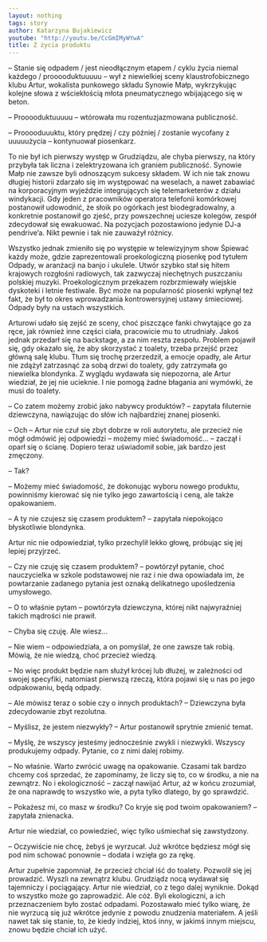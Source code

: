```yaml
---
layout: nothing
tags: story
author: Katarzyna Bujakiewicz
youtube: "http://youtu.be/CcGmIMyWYwA"
title: Z życia produktu
---
```

– Stanie się odpadem / jest nieodłącznym etapem / cyklu życia niemal każdego / prooooduktuuuuu – wył z niewielkiej sceny klaustrofobicznego klubu Artur, wokalista punkowego składu Synowie Małp, wykrzykując kolejne słowa z wściekłością młota pneumatycznego wbijającego się w beton.


– Prooooduktuuuuu – wtórowała mu rozentuzjazmowana publiczność.

– Prooooduuuktu, który prędzej / czy później / zostanie wycofany z uuuuużycia – kontynuował piosenkarz.

To nie był ich pierwszy występ w Grudziądzu, ale chyba pierwszy, na który przybyła tak liczna i zelektryzowana ich graniem publiczność. Synowie Małp nie zawsze byli odnoszącym sukcesy składem. W ich nie tak znowu długiej historii zdarzało się im występować na weselach, a nawet zabawiać na korporacyjnym wyjeździe integrujących się telemarketerów z działu windykacji. Gdy jeden z pracowników operatora telefonii komórkowej postanowił udowodnić, że słoik po ogórkach jest biodegradowalny, a konkretnie postanowił go zjeść, przy powszechnej uciesze kolegów, zespół zdecydował się ewakuować. Na pozycjach pozostawiono jedynie DJ-a pendrive’a. Nikt pewnie i tak nie zauważył różnicy.

Wszystko jednak zmieniło się po występie w telewizyjnym show Śpiewać każdy może, gdzie zaprezentowali proekologiczną piosenkę pod tytułem Odpady, w aranżacji na banjo i ukulele. Utwór szybko stał się hitem krajowych rozgłośni radiowych, tak zazwyczaj niechętnych puszczaniu polskiej muzyki. Proekologicznym przekazem rozbrzmiewały wiejskie dyskoteki i letnie festiwale. Być może na popularność piosenki wpłynął też fakt, że był to okres wprowadzania kontrowersyjnej ustawy śmieciowej. Odpady były na ustach wszystkich.

Arturowi udało się zejść ze sceny, choć piszczące fanki chwytające go za ręce, jak również inne części ciała, pracowicie mu to utrudniały. Jakoś jednak przedarł się na backstage, a za nim reszta zespołu. Problem pojawił się, gdy okazało się, że aby skorzystać z toalety, trzeba przejść przez główną salę klubu. Tłum się trochę przerzedził, a emocje opadły, ale Artur nie zdążył zatrzasnąć za sobą drzwi do toalety, gdy zatrzymała go niewielka blondynka. Z wyglądu wydawała się niepozorna, ale Artur wiedział, że jej nie ucieknie. I nie pomogą żadne błagania ani wymówki, że musi do toalety.

– Co zatem możemy zrobić jako nabywcy produktów? – zapytała filuternie dziewczyna, nawiązując do słów ich najbardziej znanej piosenki.

– Och – Artur nie czuł się zbyt dobrze w roli autorytetu, ale przecież nie mógł odmówić jej odpowiedzi – możemy mieć świadomość... – zaczął i oparł się o ścianę. Dopiero teraz uświadomił sobie, jak bardzo jest zmęczony.

– Tak?

– Możemy mieć świadomość, że dokonując wyboru nowego produktu, powinniśmy kierować się nie tylko jego zawartością i ceną, ale także opakowaniem.

– A ty nie czujesz się czasem produktem? – zapytała niepokojąco błyskotliwie blondynka.

Artur nic nie odpowiedział, tylko przechylił lekko głowę, próbując się jej lepiej przyjrzeć.

– Czy nie czuję się czasem produktem? – powtórzył pytanie, choć nauczycielka w szkole podstawowej nie raz i nie dwa opowiadała im, że powtarzanie zadanego pytania jest oznaką delikatnego upośledzenia umysłowego.

– O to właśnie pytam – powtórzyła dziewczyna, której nikt najwyraźniej takich mądrości nie prawił.

– Chyba się czuję. Ale wiesz...

– Nie wiem – odpowiedziała, a on pomyślał, że one zawsze tak robią. Mówią, że nie wiedzą, choć przecież wiedzą.

– No więc produkt będzie nam służył krócej lub dłużej, w zależności od swojej specyfiki, natomiast pierwszą rzeczą, która pojawi się u nas po jego odpakowaniu, będą odpady.

– Ale mówisz teraz o sobie czy o innych produktach? – Dziewczyna była zdecydowanie zbyt rezolutna.

– Myślisz, że jestem niezwykły? – Artur postanowił sprytnie zmienić temat.

– Myślę, że wszyscy jesteśmy jednocześnie zwykli i niezwykli. Wszyscy produkujemy odpady. Pytanie, co z nimi dalej robimy.

– No właśnie. Warto zwrócić uwagę na opakowanie. Czasami tak bardzo chcemy coś sprzedać, że zapominamy, że liczy się to, co w środku, a nie na zewnątrz. No i ekologiczność – zaczął nawijać Artur, aż w końcu zrozumiał, że ona naprawdę to wszystko wie, a pyta tylko dlatego, by go sprawdzić.

– Pokażesz mi, co masz w środku? Co kryje się pod twoim opakowaniem? – zapytała znienacka.

Artur nie wiedział, co powiedzieć, więc tylko uśmiechał się zawstydzony.

– Oczywiście nie chcę, żebyś je wyrzucał. Już wkrótce będziesz mógł się pod nim schować ponownie – dodała i wzięła go za rękę.

Artur zupełnie zapomniał, że przecież chciał iść do toalety. Pozwolił się jej prowadzić. Wyszli na zewnątrz klubu. Grudziądz nocą wydawał się tajemniczy i pociągający. Artur nie wiedział, co z tego dalej wyniknie. Dokąd to wszystko może go zaprowadzić. Ale cóż. Byli ekologiczni, a ich przeznaczeniem było zostać odpadami. Pozostawało mieć tylko wiarę, że nie wyrzucą się już wkrótce jedynie z powodu znudzenia materiałem. A jeśli nawet tak się stanie, to, że kiedy indziej, ktoś inny, w jakimś innym miejscu, znowu będzie chciał ich użyć.
